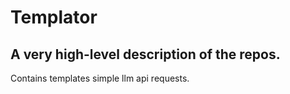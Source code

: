 # Templator
## A very high-level description of the repos.
Contains templates simple llm api requests.
